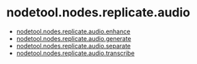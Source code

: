# nodetool.nodes.replicate.audio

- [nodetool.nodes.replicate.audio.enhance](nodetool/nodes/replicate/audio/enhance.md)
- [nodetool.nodes.replicate.audio.generate](nodetool/nodes/replicate/audio/generate.md)
- [nodetool.nodes.replicate.audio.separate](nodetool/nodes/replicate/audio/separate.md)
- [nodetool.nodes.replicate.audio.transcribe](nodetool/nodes/replicate/audio/transcribe.md)
